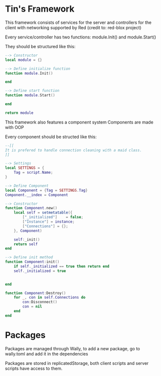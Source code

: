 # Tin's Framework
This framework consists of services for the server and controllers for the client
with networking supported by Red (credit to: red-blox project)

Every service/controller has two functions: module.Init() and module.Start()

They should be structured like this:
```lua
--> Constructor
local module = {}

--> Define initialize function
function module.Init()

end

--> Define start function
function module.Start()

end

return module
```

This framework also features a component system
Components are made with OOP

Every component should be structed like this:
```lua
--[[
It is prefered to handle connection cleaning with a maid class.
]]

--> Settings
local SETTINGS = {
	Tag = script.Name;	
}

--> Define Component
local Component = {Tag = SETTINGS.Tag}
Component.__index = Component

--> Constructor
function Component.new()
    local self = setmetatable({
        ["_initialized"] 	= false;
        ["Instance"] = instance;
        ["Connections"] = {};
    }, Component)

    self:_init()
	return self
end

--> Define init method
function Component:init()
    if self._initialized == true then return end
	self._initialized = true

    
end

function Component:Destroy()
    for _, con in self.Connections do
        con:Disconnect()
        con = nil
    end
end
```

# Packages
Packages are managed through Wally, to add a new package, go to wally.toml and add it in the dependencies

Packages are stored in replicatedStorage, both client scripts and server scripts have access to them.